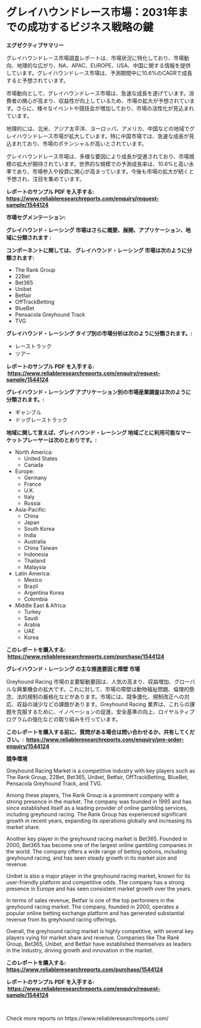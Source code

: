 <p><h1>グレイハウンドレース市場：2031年までの成功するビジネス戦略の鍵</h1></p><p><strong>エグゼクティブサマリー</strong></p>
<p><p>グレイハウンドレース市場調査レポートは、市場状況に特化しており、市場動向、地理的な広がり、NA、APAC、EUROPE、USA、中国に関する情報を提供しています。グレイハウンドレース市場は、予測期間中に10.6%のCAGRで成長すると予想されています。</p><p>市場動向として、グレイハウンドレース市場は、急速な成長を遂げています。消費者の関心が高まり、収益性が向上しているため、市場の拡大が予想されています。さらに、様々なイベントや競技会が増加しており、市場の活性化が見込まれています。</p><p>地理的には、北米、アジア太平洋、ヨーロッパ、アメリカ、中国などの地域でグレイハウンドレース市場が拡大しています。特に中国市場では、急速な成長が見込まれており、市場のポテンシャルが高いとされています。</p><p>グレイハウンドレース市場は、多様な要因により成長が促進されており、市場規模の拡大が期待されています。世界的な規模での予測成長率は、10.6%と高い水準であり、市場参入や投資に関心が高まっています。今後も市場の拡大が続くと予想され、注目を集めています。</p></p>
<p><strong>レポートのサンプル PDF を入手する: <a href="https://www.reliableresearchreports.com/enquiry/request-sample/1544124">https://www.reliableresearchreports.com/enquiry/request-sample/1544124</a></strong></p>
<p><strong>市場セグメンテーション:</strong></p>
<p><strong> グレイハウンド・レーシング 市場はさらに概要、展開、アプリケーション、地域に分類されます :</strong></p>
<p><strong>コンポーネントに関しては、 グレイハウンド・レーシング 市場は次のように分類されます: &nbsp;</strong></p>
<p><ul><li>The Rank Group</li><li>22Bet</li><li>Bet365</li><li>Unibet</li><li>Betfair</li><li>OffTrackBetting</li><li>BlueBet</li><li>Pensacola Greyhound Track</li><li>TVG</li></ul></p>
<p><strong> グレイハウンド・レーシング タイプ別の市場分析は次のように分類されます。:</strong></p>
<p><ul><li>レーストラック</li><li>ツアー</li></ul></p>
<p><strong>レポートのサンプル PDF を入手する: &nbsp;<a href="https://www.reliableresearchreports.com/enquiry/request-sample/1544124">https://www.reliableresearchreports.com/enquiry/request-sample/1544124</a></strong></p>
<p><strong> グレイハウンド・レーシング アプリケーション別の市場産業調査は次のように分類されます。:</strong></p>
<p><ul><li>ギャンブル</li><li>ドッグレーストラック</li></ul></p>
<p><strong>地域に関して言えば、グレイハウンド・レーシング 地域ごとに利用可能なマーケットプレーヤーは次のとおりです。:</strong></p>
<p><ul>
    <li>
        North America:
        <ul>
            <li>United States</li>
            <li>Canada</li>
        </ul>
    </li>
    <li>
        Europe:
        <ul>
            <li>Germany</li>
            <li>France</li>
            <li>U.K.</li>
            <li>Italy</li>
            <li>Russia</li>
        </ul>
    </li>
    <li>
        Asia-Pacific:
        <ul>
            <li>China</li>
            <li>Japan</li>
            <li>South Korea</li>
            <li>India</li>
            <li>Australia</li>
            <li>China Taiwan</li>
            <li>Indonesia</li>
            <li>Thailand</li>
            <li>Malaysia</li>
        </ul>
    </li>
    <li>
        Latin America:
        <ul>
            <li>Mexico</li>
            <li>Brazil</li>
            <li>Argentina Korea</li>
            <li>Colombia</li>
        </ul>
    </li>
    <li>
        Middle East & Africa:
        <ul>
            <li>Turkey</li>
            <li>Saudi</li>
            <li>Arabia</li>
            <li>UAE</li>
            <li>Korea</li>
        </ul>
    </li>
    </ul></p>
<p><strong>このレポートを購入する: &nbsp;<a href="https://www.reliableresearchreports.com/purchase/1544124">https://www.reliableresearchreports.com/purchase/1544124</a></strong></p>
<p><strong>グレイハウンド・レーシング の主な推進要因と障壁 市場</strong></p>
<p><p>Greyhound Racing 市場の主要駆動要因は、人気の高まり、収益増加、グローバルな興業機会の拡大です。これに対して、市場の障壁は動物福祉問題、倫理的懸念、法的規制の厳格化などがあります。市場には、競争激化、規制改正への対応、収益の減少などの課題があります。Greyhound Racing 業界は、これらの課題を克服するために、イノベーションの促進、安全基準の向上、ロイヤルティプログラムの強化などの取り組みを行っています。</p></p>
<p><strong>このレポートを購入する前に、質問がある場合は問い合わせるか、共有してください。:&nbsp; <a href="https://www.reliableresearchreports.com/enquiry/pre-order-enquiry/1544124">https://www.reliableresearchreports.com/enquiry/pre-order-enquiry/1544124</a></strong></p>
<p><strong>競争環境</strong></p>
<p><p>Greyhound Racing Market is a competitive industry with key players such as The Rank Group, 22Bet, Bet365, Unibet, Betfair, OffTrackBetting, BlueBet, Pensacola Greyhound Track, and TVG.</p><p>Among these players, The Rank Group is a prominent company with a strong presence in the market. The company was founded in 1995 and has since established itself as a leading provider of online gambling services, including greyhound racing. The Rank Group has experienced significant growth in recent years, expanding its operations globally and increasing its market share.</p><p>Another key player in the greyhound racing market is Bet365. Founded in 2000, Bet365 has become one of the largest online gambling companies in the world. The company offers a wide range of betting options, including greyhound racing, and has seen steady growth in its market size and revenue.</p><p>Unibet is also a major player in the greyhound racing market, known for its user-friendly platform and competitive odds. The company has a strong presence in Europe and has seen consistent market growth over the years.</p><p>In terms of sales revenue, Betfair is one of the top performers in the greyhound racing market. The company, founded in 2000, operates a popular online betting exchange platform and has generated substantial revenue from its greyhound racing offerings.</p><p>Overall, the greyhound racing market is highly competitive, with several key players vying for market share and revenue. Companies like The Rank Group, Bet365, Unibet, and Betfair have established themselves as leaders in the industry, driving growth and innovation in the market.</p></p>
<p><strong>このレポートを購入する: &nbsp; <a href="https://www.reliableresearchreports.com/purchase/1544124">https://www.reliableresearchreports.com/purchase/1544124</a></strong></p>
<p><strong>レポートのサンプル PDF を入手する: &nbsp;<a href="https://www.reliableresearchreports.com/enquiry/request-sample/1544124">https://www.reliableresearchreports.com/enquiry/request-sample/1544124</a></strong><strong></strong></p>
<p>&nbsp;</p>
<p>Check more reports on https://www.reliableresearchreports.com/</p>